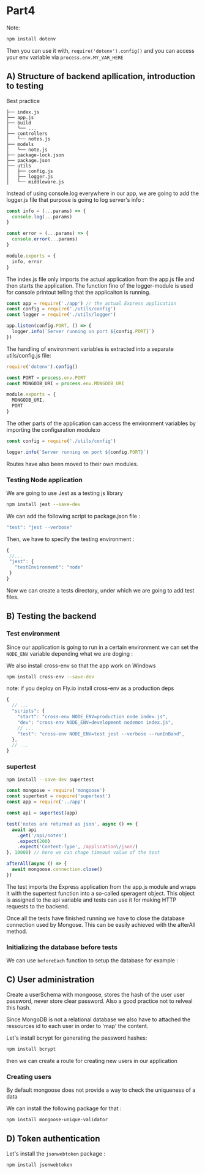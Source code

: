 # Part4

Note:

```bash
npm install dotenv
```

Then you can use it with, `require('dotenv').config()` and you can access your env variable via `process.env.MY_VAR_HERE`

## A) Structure of backend apllication, introduction to testing

Best practice

```
├── index.js
├── app.js
├── build
│   └── ...
├── controllers
│   └── notes.js
├── models
│   └── note.js
├── package-lock.json
├── package.json
├── utils
│   ├── config.js
│   ├── logger.js
│   └── middleware.js  
```

Instead of using console.log everywhere in our app, we are going to add the logger.js file that purpose is going to log server's info :

```js
const info = (...params) => {
  console.log(...params)
}

const error = (...params) => {
  console.error(...params)
}

module.exports = {
  info, error
}
```

The index.js file only imports the actual application from the app.js file and then starts the application. The function fino of the logger-module is used for console printout telling that the applicaiton is running.

```js
const app = require('./app') // the actual Express application
const config = require('./utils/config')
const logger = require('./utils/logger')

app.listen(config.PORT, () => {
  logger.info(`Server running on port ${config.PORT}`)
})
```

The handling of environment variables is extracted into a separate utils/config.js file:

```js
require('dotenv').config()

const PORT = process.env.PORT
const MONGODB_URI = process.env.MONGODB_URI

module.exports = {
  MONGODB_URI,
  PORT
}
```

The other parts of the application can access the environment variables by importing the configuration module:o

```js
const config = require('./utils/config')

logger.info(`Server running on port ${config.PORT}`)
```

Routes have also been moved to their own modules.

### Testing Node application

We are going to use Jest as a testing js library

```bash
npm install jest --save-dev
```

We can add the following script to package.json file :

```js
"test": "jest --verbose"
```

Then, we have to specify the testing environment : 

```js
{
 //...
 "jest": {
   "testEnvironment": "node"
 }
}
```

Now we can create a tests directory, under which we are going to add test files.

## B) Testing the backend

### Test environment

Since our application is going to run in a certain environment we can set the `NODE_ENV` variable depending what we are doging : 

We also install cross-env so that the app work on Windows

```bash
npm install cross-env --save-dev
```

note: if you deploy on Fly.io install cross-env as a production deps

```js
{
  // ...
  "scripts": {
    "start": "cross-env NODE_ENV=production node index.js",
    "dev": "cross-env NODE_ENV=development nodemon index.js",
    // ...
    "test": "cross-env NODE_ENV=test jest --verbose --runInBand",
  },
  // ...
}
```

### supertest

```bash
npm install --save-dev supertest
```

```js
const mongoose = require('mongoose')
const supertest = require('supertest')
const app = require('../app')

const api = supertest(app)

test('notes are returned as json', async () => {
  await api
    .get('/api/notes')
    .expect(200)
    .expect('Content-Type', /application\/json/)
}, 10000) // here we can chage timeout value of the test

afterAll(async () => {
  await mongoose.connection.close()
})
```

The test imports the Express application from the app.js module and wraps it with the supertest function into a so-called speragent object. This object is assigned to the api variable and tests can use it for making HTTP requests to the backend.

Once all the tests have finished  running  we have to close the database  connection used by Mongose. This can be easily achieved with the afterAll method.

### Initializing the database before tests

We can use `beforeEach` function to setup the database for example :

## C) User administration

Create a userSchema with mongoose, stores the hash of the user user password, never store clear password. Also a good practice not to relveal this hash.

Since MongoDB is not a relational database we also have to attached the ressources id to each user in order to 'map' the content.

Let's install bcrypt for generating the password hashes:

```bash
npm install bcrypt
```

then we can create a route for creating new users in our application

### Creating users

By default mongoose does not provide a way to check the uniqueness of a data

We can install the following package for that :

```bash
npm install mongoose-unique-validator
```

## D) Token authentication

Let's install the `jsonwebtoken` package :

```bash
npm install jsonwebtoken
```
